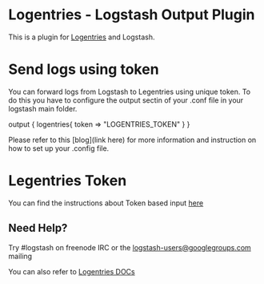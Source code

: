# Logentries - Logstash Output Plugin

This is a plugin for [Logentries](https://www.logentries.com) and Logstash. 

# Send logs using token
You can forward logs from Logstash to Legentries using unique token. To do this you have to configure the output sectin of your .conf file in your logstash main folder.

output {
    logentries{
    token => "LOGENTRIES_TOKEN"
    }
}

Please refer to this [blog](link here) for more information and instruction on how to set up your .config file. 

# Legentries Token 

You can find the instructions about Token based input [here](https://logentries.com/doc/input-token/)


## Need Help?

Try #logstash on freenode IRC or the logstash-users@googlegroups.com mailing 

You can also refer to [Logentries DOCs](https://logentries.com/doc/)
